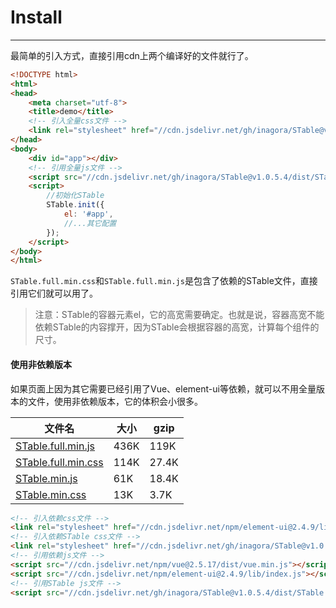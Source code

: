 # Install
---
最简单的引入方式，直接引用cdn上两个编译好的文件就行了。
```html
<!DOCTYPE html>
<html>
<head>
	<meta charset="utf-8">
	<title>demo</title>
	<!-- 引入全量css文件 -->
	<link rel="stylesheet" href="//cdn.jsdelivr.net/gh/inagora/STable@v1.0.5.4/dist/STable.full.min.css"/>
</head>
<body>
	<div id="app"></div>
	<!-- 引用全量js文件 -->
	<script src="//cdn.jsdelivr.net/gh/inagora/STable@v1.0.5.4/dist/STable.full.min.js"></script>
	<script>
		//初始化STable
		STable.init({
			el: '#app',
			//...其它配置
		});
	</script>
</body>
</html>
```
`STable.full.min.css`和`STable.full.min.js`是包含了依赖的STable文件，直接引用它们就可以用了。
> 注意：STable的容器元素el，它的高宽需要确定。也就是说，容器高宽不能依赖STable的内容撑开，因为STable会根据容器的高宽，计算每个组件的尺寸。

#### 使用非依赖版本
如果页面上因为其它需要已经引用了Vue、element-ui等依赖，就可以不用全量版本的文件，使用非依赖版本，它的体积会小很多。

文件名 | 大小 | gzip
------------ | ------------- | -------------
[STable.full.min.js](https://cdn.jsdelivr.net/gh/inagora/STable@v1.0.5.4/dist/STable.full.min.js) | 436K | 119K
[STable.full.min.css](https://cdn.jsdelivr.net/gh/inagora/STable@v1.0.5.4/dist/STable.full.min.css) | 114K | 27.4K
[STable.min.js](https://cdn.jsdelivr.net/gh/inagora/STable@v1.0.5.4/dist/STable.min.js) | 61K | 18.4K
[STable.min.css](https://cdn.jsdelivr.net/gh/inagora/STable@v1.0.5.4/dist/STable.min.css) | 13K | 3.7K

```html
<!-- 引入依赖css文件 -->
<link rel="stylesheet" href="//cdn.jsdelivr.net/npm/element-ui@2.4.9/lib/theme-chalk/index.css"/>
<!-- 引入依赖STable css文件 -->
<link rel="stylesheet" href="//cdn.jsdelivr.net/gh/inagora/STable@v1.0.5.4/dist/STable.min.css"/>
<!-- 引用依赖js文件 -->
<script src="//cdn.jsdelivr.net/npm/vue@2.5.17/dist/vue.min.js"></script>
<script src="//cdn.jsdelivr.net/npm/element-ui@2.4.9/lib/index.js"></script>
<!-- 引用STable js文件 -->
<script src="//cdn.jsdelivr.net/gh/inagora/STable@v1.0.5.4/dist/STable.min.js"></script>
```